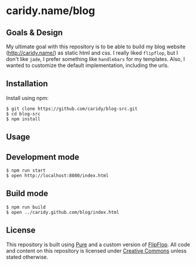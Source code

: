 caridy.name/blog
================

Goals & Design
--------------

My ultimate goal with this repository is to be able to build my blog website (http://caridy.name/) as static html and css. I really liked `flipflop`, but I don't like `jade`, I prefer something like `handlebars` for my templates. Also, I wanted to customize the default implementation, including the urls.


Installation
------------

Install using npm:

```shell
$ git clone https://github.com/caridy/blog-src.git
$ cd blog-src
$ npm install
```


Usage
-----

## Development mode

```shell
$ npm run start
$ open http://localhost:8080/index.html
```

## Build mode

```shell
$ npm run build
$ open ../caridy.github.com/blog/index.html
```


License
-------

This repository is built using [Pure][] and a custom version of [FlipFlop][]. All code and content on this repository is licensed under [Creative Commons][] unless stated otherwise.

[Pure]: http://purecss.io/
[FlipFlop]: https://github.com/caridy/flipflop
[Creative Commons]: http://creativecommons.org/licenses/by/3.0/us/
